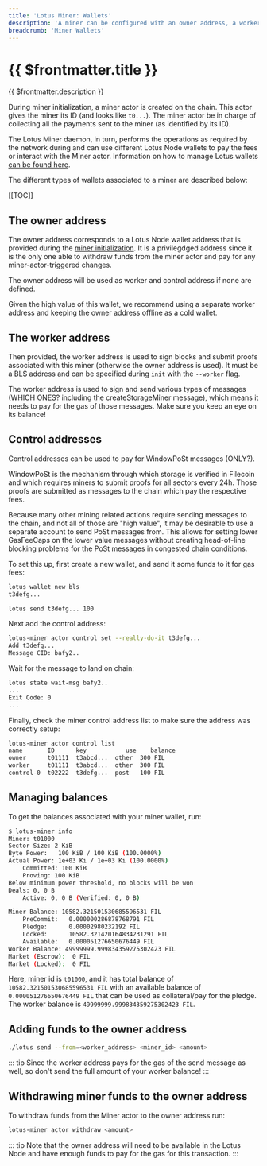 ```yaml
---
title: 'Lotus Miner: Wallets'
description: 'A miner can be configured with an owner address, a worker address and additional control addresses. These allow granularity in how the funds sent and received from the miner are managed and provide additional security to the mining operation.'
breadcrumb: 'Miner Wallets'
---
```


# {{ $frontmatter.title }}

{{ $frontmatter.description }}

During miner initialization, a miner actor is created on the chain. This actor gives the miner its ID (and looks like `t0...`). The miner actor be in charge of collecting all the payments sent to the miner (as identified by its ID).

The Lotus Miner daemon, in turn, performs the operations as required by the network during and can use different Lotus Node wallets to pay the fees or interact with the Miner actor. Information on how to manage Lotus wallets [can be found here](../../get-started/lotus/send-and-receive-fil.md).

The different types of wallets associated to a miner are described below:

[[TOC]]

## The owner address

The owner address corresponds to a Lotus Node wallet address that is provided during the [miner initialization](miner-setup.md). It is a privilegdged address since it is the only one able to withdraw funds from the miner actor and pay for any miner-actor-triggered changes.

The owner address will be used as worker and control address if none are defined.

Given the high value of this wallet, we recommend using a separate worker address and keeping the owner address offline as a cold wallet.

## The worker address

Then provided, the worker address is used to sign blocks and submit proofs associated with this miner (otherwise the owner address is used). It must be a BLS address and can be specified during `init` with the `--worker` flag.

The worker address is used to sign and send various types of messages (WHICH ONES? including the createStorageMiner message), which means it needs to pay for the gas of those messages. Make sure you keep an eye on its balance!

## Control addresses

Control addresses can be used to pay for WindowPoSt messages (ONLY?).

WindowPoSt is the mechanism through which storage is verified in Filecoin and which requires miners to submit proofs for all sectors every 24h. Those proofs are submitted as messages to the chain which pay the respective fees.

Because many other mining related actions require sending messages to the chain, and not all of those are "high value", it may be desirable to use a separate account to send PoSt messages from. This allows for setting lower GasFeeCaps on the lower value messages without creating head-of-line blocking problems for the PoSt messages in congested chain conditions.

To set this up, first create a new wallet, and send it some funds to it for gas fees:

```sh
lotus wallet new bls
t3defg...

lotus send t3defg... 100
```

Next add the control address:

```sh
lotus-miner actor control set --really-do-it t3defg...
Add t3defg...
Message CID: bafy2..
```

Wait for the message to land on chain:

```sh
lotus state wait-msg bafy2..
...
Exit Code: 0
...
```

Finally, check the miner control address list to make sure the address was correctly setup:

```sh
lotus-miner actor control list
name       ID      key           use    balance
owner      t01111  t3abcd...  other  300 FIL
worker     t01111  t3abcd...  other  300 FIL
control-0  t02222  t3defg...  post   100 FIL
```

## Managing balances

To get the balances associated with your miner wallet, run:

```bash
$ lotus-miner info
Miner: t01000
Sector Size: 2 KiB
Byte Power:   100 KiB / 100 KiB (100.0000%)
Actual Power: 1e+03 Ki / 1e+03 Ki (100.0000%)
	Committed: 100 KiB
	Proving: 100 KiB
Below minimum power threshold, no blocks will be won
Deals: 0, 0 B
	Active: 0, 0 B (Verified: 0, 0 B)

Miner Balance: 10582.321501530685596531 FIL
	PreCommit:   0.000000286878768791 FIL
	Pledge:      0.00002980232192 FIL
	Locked:      10582.321420164834231291 FIL
	Available:   0.000051276650676449 FIL
Worker Balance: 49999999.999834359275302423 FIL
Market (Escrow):  0 FIL
Market (Locked):  0 FIL
```

Here, miner id is `t01000`, and it has total balance of `10582.321501530685596531 FIL` with an available balance of `0.000051276650676449 FIL` that can be used as collateral/pay for the pledge. The worker balance is `49999999.999834359275302423 FIL`.

## Adding funds to the owner address

```bash
./lotus send --from=<worker_address> <miner_id> <amount>
```

::: tip
Since the worker address pays for the gas of the send message as well, so don't send the full amount of your worker balance!
:::

## Withdrawing miner funds to the owner address

To withdraw funds from the Miner actor to the owner address run:

```bash
lotus-miner actor withdraw <amount>
```

::: tip
Note that the owner address will need to be available in the Lotus Node and have enough funds to pay for the gas for this transaction.
:::
